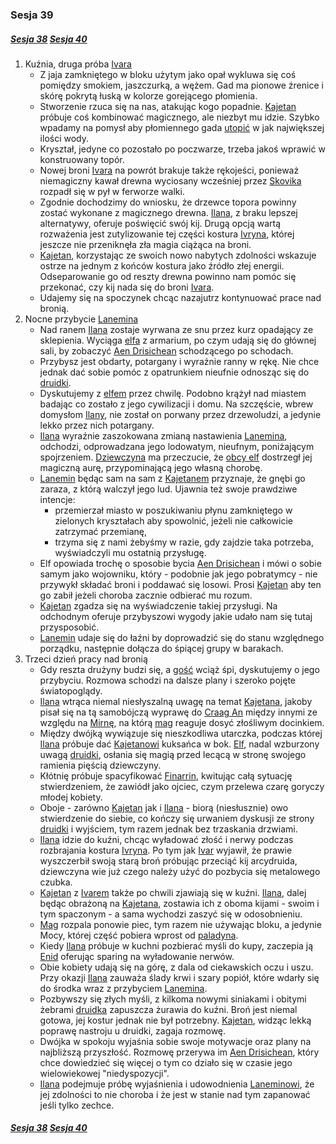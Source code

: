 ### Sesja 39
##### [Sesja 38](#sesja-038) [Sesja 40](#sesja-040)
1. Kuźnia, druga próba [Ivara](#p_ivar)
    - Z jaja zamkniętego w bloku użytym jako opał wykluwa się coś pomiędzy smokiem, jaszczurką, a wężem. Gad ma pionowe źrenice i skórę pokrytą łuską w kolorze gorejącego płomienia.
    - Stworzenie rzuca się na nas, atakując kogo popadnie. [Kajetan](#g_kajetan) próbuje coś kombinować magicznego, ale niezbyt mu idzie. Szybko wpadamy na pomysł aby płomiennego gada [utopić](#b_utopiec) w jak największej ilości wody.
    - Kryształ, jedyne co pozostało po poczwarze, trzeba jakoś wprawić w konstruowany topór. 
    - Nowej broni [Ivara](#p_ivar) na powrót brakuje także rękojeści, ponieważ niemagiczny kawał drewna wyciosany wcześniej przez [Skovika](#p_skovik) rozpadł się w pył w ferworze walki.
    - Zgodnie dochodzimy do wniosku, że drzewce topora powinny zostać wykonane z magicznego drewna. [Ilana](#g_ilana), z braku lepszej alternatywy, oferuje poświęcić swój kij. Drugą opcją wartą rozważenia jest zutylizowanie tej części kostura [Ivryna](#p_arcydruid_ivryn), której jeszcze nie przeniknęła zła magia ciążąca na broni.
    - [Kajetan](#g_kajetan), korzystając ze swoich nowo nabytych zdolności wskazuje ostrze na jednym z końców kostura jako źródło złej energii. Odseparowanie go od reszty drewna powinno nam pomóc się przekonać, czy kij nada się do broni [Ivara](#p_ivar).
    - Udajemy się na spoczynek chcąc nazajutrz kontynuować prace nad bronią.
2. Nocne przybycie [Lanemina](#p_lanemin)
    - Nad ranem [Ilana](#g_ilana) zostaje wyrwana ze snu przez kurz opadający ze sklepienia. Wyciąga [elfa](#g_kajetan) z armarium, po czym udają się do głównej sali, by zobaczyć [Aen Drisichean](#r_aen_drisichean) schodzącego po schodach. 
    - Przybysz jest obdarty, potargany i wyraźnie ranny w rękę. Nie chce jednak dać sobie pomóc z opatrunkiem nieufnie odnosząc się do [druidki](#g_ilana).
    - Dyskutujemy z [elfem](#p_lanemin) przez chwilę. Podobno krążył nad miastem badając co zostało z jego cywilizacji i domu. Na szczęście, wbrew domysłom [Ilany](#g_ilana), nie został on porwany przez drzewoludzi, a jedynie lekko przez nich potargany. 
    - [Ilana](#g_ilana) wyraźnie zaszokowana zmianą nastawienia [Lanemina](#p_lanemin), odchodzi, odprowadzana jego lodowatym, nieufnym, poniżającym spojrzeniem. [Dziewczyna](#g_ilana) ma przeczucie, że [obcy elf](#p_lanemin) dostrzegł jej magiczną aurę, przypominającą jego własną chorobę.
    - [Lanemin](#p_lanemin) będąc sam na sam z [Kajetanem](#g_kajetan) przyznaje, że gnębi go zaraza, z którą walczył jego lud. Ujawnia też swoje prawdziwe intencje: 
        - przemierzał miasto w poszukiwaniu płynu zamkniętego w zielonych kryształach aby spowolnić, jeżeli nie całkowicie zatrzymać przemianę,
        - trzyma się z nami żebyśmy w razie, gdy zajdzie taka potrzeba, wyświadczyli mu ostatnią przysługę.
    - Elf opowiada trochę o sposobie bycia [Aen Drisichean](#r_aen_drisichean) i mówi o sobie samym jako wojowniku, który - podobnie jak jego pobratymcy - nie przywykł składać broni i poddawać się losowi. Prosi [Kajetan](#g_kajetan) aby ten go zabił jeżeli choroba zacznie odbierać mu rozum.
    - [Kajetan](#g_kajetan) zgadza się na wyświadczenie takiej przysługi. Na odchodnym oferuje przybyszowi wygody jakie udało nam się tutaj przysposobić. 
    - [Lanemin](#p_lanemin) udaje się do łaźni by doprowadzić się do stanu względnego porządku, następnie dołącza do śpiącej grupy w barakach.
3. Trzeci dzień pracy nad bronią
    - Gdy reszta drużyny budzi się, a [gość](#p_lanemin) wciąż śpi, dyskutujemy o jego przybyciu. Rozmowa schodzi na dalsze plany i szeroko pojęte światopoglądy. 
    - [Ilana](#g_ilana) wtrąca niemal niesłyszalną uwagę na temat [Kajetana](#g_kajetan), jakoby pisał się na tą samobójczą wyprawę do [Craag An](#l_craag_an) między innymi ze względu na [Mirnę](#p_mirna), na którą [mag](#g_kajetan) reaguje dosyć złośliwym docinkiem.
    - Między dwójką wywiązuje się nieszkodliwa utarczka, podczas której [Ilana](#g_ilana) próbuje dać [Kajetanowi](#g_kajetan) kuksańca w bok. [Elf](#g_kajetan), nadal wzburzony uwagą [druidki](#g_ilana), osłania się magią przed lecącą w stronę swojego ramienia pięścią dziewczyny. 
    - Kłótnię próbuje spacyfikować [Finarrin](#p_druid_finarrin), kwitując całą sytuację stwierdzeniem, że zawiódł jako ojciec, czym przelewa czarę goryczy młodej kobiety. 
    - Oboje - zarówno [Kajetan](#g_kajetan) jak i [Ilana](#g_ilana) - biorą (niesłusznie) owo stwierdzenie do siebie, co kończy się urwaniem dyskusji ze strony [druidki](#g_ilana) i wyjściem, tym razem jednak bez trzaskania drzwiami.
    - [Ilana](#g_ilana) idzie do kuźni, chcąc wyładować złość i nerwy podczas rozbrajania kostura [Ivryna](#p_arcydruid_ivryn). Po tym jak [Ivar](#p_ivar) wyjawił, że prawie wyszczerbił swoją starą broń próbując przeciąć kij arcydruida, dziewczyna wie już czego należy użyć do pozbycia się metalowego czubka.
    - [Kajetan](#g_kajetan) z [Ivarem](#p_ivar) także po chwili zjawiają się w kuźni. [Ilana](#g_ilana), dalej będąc obrażoną na [Kajetana](#g_kajetan), zostawia ich z oboma kijami - swoim i tym spaczonym - a sama wychodzi zaszyć się w odosobnieniu.
    - [Mag](#g_kajetan) rozpala ponowie piec, tym razem nie używając bloku, a jedynie Mocy, której część pobiera wprost od [paladyna](#p_ivar). 
    - Kiedy [Ilana](#g_ilana) próbuje w kuchni pozbierać myśli do kupy, zaczepia ją [Enid](#p_enid) oferując sparing na wyładowanie nerwów.
    - Obie kobiety udają się na górę, z dala od ciekawskich oczu i uszu. Przy okazji [Ilana](#g_ilana) zauważa ślady krwi i szary popiół, które wdarły się do środka wraz z przybyciem [Lanemina](#p_lanemin).
    - Pozbywszy się złych myśli, z kilkoma nowymi siniakami i obitymi żebrami [druidka](#g_ilana) zapuszcza żurawia do kuźni. Broń jest niemal gotowa, jej kostur jednak nie był potrzebny. [Kajetan](#g_kajetan), widząc lekką poprawę nastroju u druidki, zagaja rozmowę.
    - Dwójka w spokoju wyjaśnia sobie swoje motywacje oraz plany na najbliższą przyszłość. Rozmowę przerywa im [Aen Drisichean](#r_aen_drisichean), który chce dowiedzieć się więcej o tym co działo się w czasie jego wielowiekowej "niedyspozycji".
    - [Ilana](#g_ilana) podejmuje próbę wyjaśnienia i udowodnienia [Laneminowi](#p_lanemin), że jej zdolności to nie choroba i że jest w stanie nad tym zapanować jeśli tylko zechce.

##### [Sesja 38](#sesja-038) [Sesja 40](#sesja-040)
